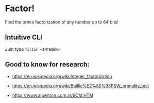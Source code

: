 # Factor!
Find the prime factorization of any number up to 64 bits!

## Intuitive CLI
Just type `factor <INTEGER>`

## Good to know for research:

- https://en.wikipedia.org/wiki/Integer_factorization

- https://en.wikipedia.org/wiki/Baillie%E2%80%93PSW_primality_test

- https://www.alpertron.com.ar/ECM.HTM
